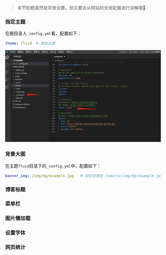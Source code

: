 > 本节标题虽然是背景设置，但主要会从网站的全局配置进行讲解哦🤞

### 指定主题

在跟目录人`_config.yml`看，配置如下：

```yaml
theme: fluid  # 指定主题
```

![image-20200519142411043](_picture/image-20200519142411043.png)

### 背景大图

在主题`fluid`目录下的`_config.yml`中，配置如下：

```yaml
banner_img: /img/bg/example.jpg   # 对应存放在 /source/img/bg/example.jpg
```



### 博客标题



### 菜单栏



### 图片懒加载



### 设置字体



### 网页统计